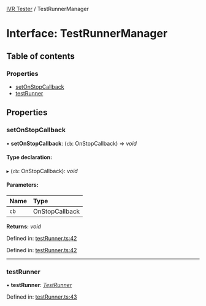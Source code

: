 [IVR Tester](../README.md) / TestRunnerManager

# Interface: TestRunnerManager

## Table of contents

### Properties

- [setOnStopCallback](testrunnermanager.md#setonstopcallback)
- [testRunner](testrunnermanager.md#testrunner)

## Properties

### setOnStopCallback

• **setOnStopCallback**: (`cb`: OnStopCallback) => *void*

#### Type declaration:

▸ (`cb`: OnStopCallback): *void*

#### Parameters:

Name | Type |
:------ | :------ |
`cb` | OnStopCallback |

**Returns:** *void*

Defined in: [testRunner.ts:42](https://github.com/SketchingDev/ivr-tester/blob/6c410f7/packages/ivr-tester/src/testRunner.ts#L42)

Defined in: [testRunner.ts:42](https://github.com/SketchingDev/ivr-tester/blob/6c410f7/packages/ivr-tester/src/testRunner.ts#L42)

___

### testRunner

• **testRunner**: [*TestRunner*](testrunner.md)

Defined in: [testRunner.ts:43](https://github.com/SketchingDev/ivr-tester/blob/6c410f7/packages/ivr-tester/src/testRunner.ts#L43)
